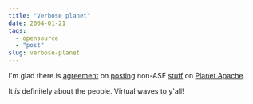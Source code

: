 ```yaml
---
title: "Verbose planet"
date: 2004-01-21
tags: 
  - opensource
  - "post"
slug: verbose-planet
---
```


I'm glad there is [agreement](http://blog.clearairturbulence.org/blog/2004/01/21#planetpt2) on [posting](http://www.sauria.com/blog/2004/01/20#786) non-ASF [stuff](http://www.silent-penguin.com/archives/001592.html) on [Planet Apache](http://www.planetapache.org/).

It _is_ definitely about the people. Virtual waves to y'all!
